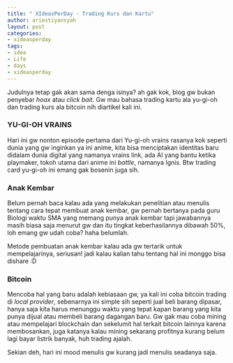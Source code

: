 ```yaml
---
title: " XIdeasPerDay - Trading Kurs dan Kartu"
author: ariestiyansyah
layout: post
categories:
- xideasperday
tags:
- idea
- Life
- days
- xideasperday
---
```


Judulnya tetap gak akan sama denga isinya? ah gak kok, blog gw bukan penyebar *hoax* atau *click bait*. Gw mau bahasa trading kartu ala yu-gi-oh dan trading kurs ala bitcoin nih diartikel kali ini.

### YU-GI-OH VRAINS
Hari ini gw nonton episode pertama dari Yu-gi-oh vrains rasanya kok seperti dunia yang gw inginkan ya ini anime, kita bisa menciptakan identitas baru didalam dunia digital yang namanya vrains link, ada AI yang bantu ketika playmaker, tokoh utama dari anime ini *battle*, namanya Ignis. Btw trading card yu-gi-oh ini emang gak bosenin juga sih.

### Anak Kembar
Belum pernah baca kalau ada yang melakukan penelitian atau menulis tentang cara tepat membuat anak kembar, gw pernah bertanya pada guru Biologi waktu SMA yang memang punya anak kembar tapi jawabannya masih biasa saja menurut gw dan itu tingkat keberhasilannya dibawah 50%, loh emang gw udah coba? haha belumlah.

Metode pembuatan anak kembar kalau ada gw tertarik untuk mempelajarinya, seriusan! jadi kalau kalian tahu tentang hal ini monggo bisa dishare :D

### Bitcoin
Mencoba hal yang baru adalah kebiasaan gw, ya kali ini coba bitcoin trading di *local provider*, sebenarnya ini simple sih seperti jual beli barang dipasar, hanya saja kita harus menunggu waktu yang tepat kapan barang yang kita punya dijual atau membeli barang dagangan baru. Gw gak mau coba mining atau mempelajari blockchain dan sekelumit hal terkait bitcoin lainnya karena membosankan, juga katanya kalau mining sekarang profitnya kurang belum lagi bayar listrik banyak, huh trading ajalah.

Sekian deh, hari ini mood menulis gw kurang jadi menulis seadanya saja.


